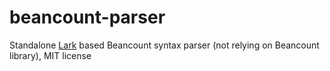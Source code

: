 # beancount-parser
Standalone [Lark](https://github.com/lark-parser/lark) based Beancount syntax parser (not relying on Beancount library), MIT license
